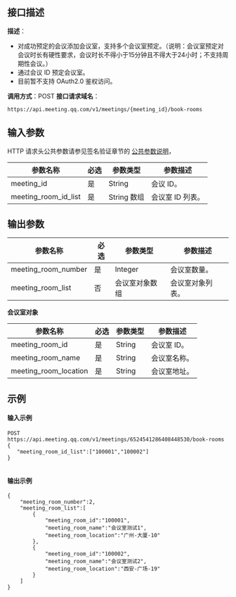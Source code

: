 ## 接口描述
**描述**：
- 对成功预定的会议添加会议室，支持多个会议室预定。（说明：会议室预定对会议时长有硬性要求，会议时长不得小于15分钟且不得大于24小时；不支持周期性会议。）
- 通过会议 ID 预定会议室。
- 目前暂不支持 OAuth2.0 鉴权访问。

**调用方式**：POST
**接口请求域名**：
```Plaintext
https://api.meeting.qq.com/v1/meetings/{meeting_id}/book-rooms

```




## 输入参数
HTTP 请求头公共参数请参见签名验证章节的 [公共参数说明](https://cloud.tencent.com/document/product/1095/42413#.E5.85.AC.E5.85.B1.E5.8F.82.E6.95.B0)，

| 参数名称             | 必选 | 参数类型   | 参数描述       |
| -------------------- | ---- | ---------- | -------------- |
| meeting_id           | 是   | String     | 会议 ID。       |
| meeting_room_id_list | 是   | String 数组 | 会议室 ID 列表。 |



## 输出参数

| 参数名称            | 必选 | 参数类型       | 参数描述         |
| ------------------- | ---- | -------------- | ---------------- |
| meeting_room_number | 是   | Integer        | 会议室数量。     |
| meeting_room_list   | 否   | 会议室对象数组 | 会议室对象列表。 |

**会议室对象**

| 参数名称              | 必选 | 参数类型 | 参数描述     |
| --------------------- | ---- | -------- | ------------ |
| meeting_room_id       | 是   | String   | 会议室 ID。   |
| meeting_room_name     | 是   | String   | 会议室名称。 |
| meeting_room_location | 是   | String   | 会议室地址。 |


## 示例

#### 输入示例
```plaintext
POST
https://api.meeting.qq.com/v1/meetings/6524541286408448530/book-rooms
{
   "meeting_room_id_list":["100001","100002"]
}


```




#### 输出示例
```plaintext
{
    "meeting_room_number":2,
    "meeting_room_list":[
        {
            "meeting_room_id":"100001",
            "meeting_room_name":"会议室测试1",
            "meeting_room_location":"广州-大厦-10"
        },
        {
            "meeting_room_id":"100002",
            "meeting_room_name":"会议室测试2",
            "meeting_room_location":"西安-广场-19"
        }
    ]
}

```
